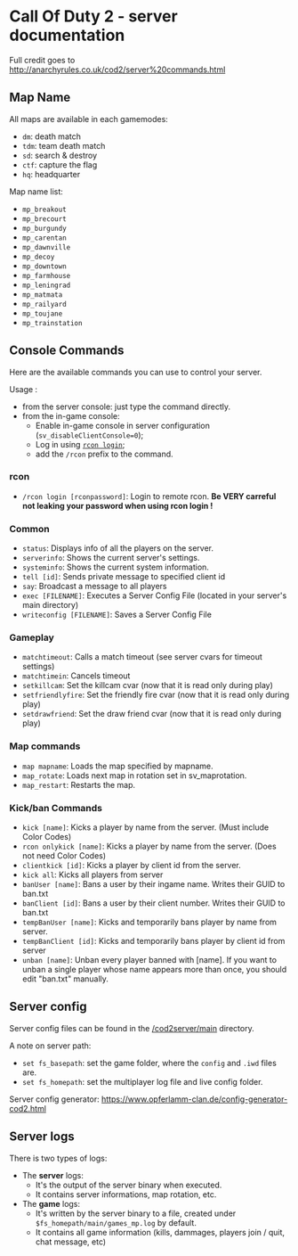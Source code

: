 # Call Of Duty 2 - server documentation
Full credit goes to http://anarchyrules.co.uk/cod2/server%20commands.html

## Map Name
All maps are available in each gamemodes:
- `dm`: death match
- `tdm`: team death match
- `sd`: search & destroy
- `ctf`: capture the flag
- `hq`: headquarter

Map name list:
- `mp_breakout`
- `mp_brecourt`
- `mp_burgundy`
- `mp_carentan`
- `mp_dawnville`
- `mp_decoy`
- `mp_downtown`
- `mp_farmhouse`
- `mp_leningrad`
- `mp_matmata`
- `mp_railyard`
- `mp_toujane`
- `mp_trainstation`

## Console Commands
Here are the available commands you can use to control your server.

Usage :
* from the server console: just type the command directly.
* from the in-game console:
  * Enable in-game console in server configuration (`sv_disableClientConsole=0`);
  * Log in using [`rcon login`](#rcon);
  * add the `/rcon` prefix to the command.

### rcon
* `/rcon login [rconpassword]`:
Login to remote rcon. **Be VERY carreful not leaking your password when using rcon login !**

### Common
* `status`:
Displays info of all the players on the server.
* `serverinfo`:
Shows the current server's settings.
* `systeminfo`:
Shows the current system information.
* `tell [id]`:
Sends private message to specified client id
* `say`:
Broadcast a message to all players
* `exec [FILENAME]`:
Executes a Server Config File (located in your server's main directory)
* `writeconfig [FILENAME]`:
Saves a Server Config File

### Gameplay
* `matchtimeout`:
Calls a match timeout (see server cvars for timeout settings)
* `matchtimein`:
Cancels timeout
* `setkillcam`:
Set the killcam cvar (now that it is read only during play)
* `setfriendlyfire`:
Set the friendly fire cvar (now that it is read only during play)
* `setdrawfriend`:
Set the draw friend cvar (now that it is read only during play)


### Map commands
* `map mapname`:
Loads the map specified by mapname.
* `map_rotate`:
Loads next map in rotation set in sv_maprotation.
* `map_restart`:
Restarts the map.

### Kick/ban Commands
* `kick [name]`:
Kicks a player by name from the server. (Must include Color Codes)
* `rcon onlykick [name]`:
Kicks a player by name from the server. (Does not need Color Codes)
* `clientkick [id]`:
Kicks a player by client id from the server.
* `kick all`:
Kicks all players from server
* `banUser [name]`:
Bans a user by their ingame name. Writes their GUID to ban.txt
* `banClient [id]`:
Bans a user by their client number. Writes their GUID to ban.txt
* `tempBanUser [name]`:
Kicks and temporarily bans player by name from server.
* `tempBanClient [id]`:
Kicks and temporarily bans player by client id from server
* `unban [name]`:
Unban every player banned with [name]. If you want to unban a single player whose name appears more than once, you should edit "ban.txt" manually.

## Server config
Server config files can be found in the [/cod2server/main](https://github.com/bgauduch/call-of-duty-2-docker-server/tree/main/cod2server/main) directory.

A note on server path:
* `set fs_basepath`: set the game folder, where the `config` and `.iwd` files are.
* `set fs_homepath`: set the multiplayer log file and live config folder.

Server config generator: https://www.opferlamm-clan.de/config-generator-cod2.html

## Server logs
There is two types of logs:
* The **server** logs:
  * It's the output of the server binary when executed.
  * It contains server informations, map rotation, etc.
* The **game** logs:
  * It's written by the server binary to a file, created under `$fs_homepath/main/games_mp.log` by default.
  * It contains all game information (kills, dammages, players join / quit, chat message, etc)
